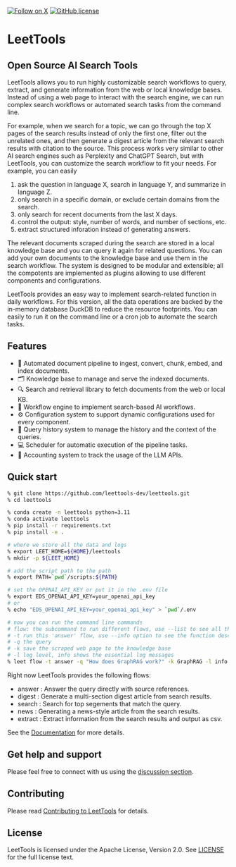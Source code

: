 [![Follow on X](https://img.shields.io/twitter/follow/LeetTools?logo=X&color=%20%23f5f5f5)](https://twitter.com/intent/follow?screen_name=LeetTools)
[![GitHub license](https://img.shields.io/badge/License-Apache_2.0-blue.svg?labelColor=%20%23155EEF&color=%20%23528bff)](https://github.com/leettools-dev/leettools)

# LeetTools

## Open Source AI Search Tools

LeetTools allows you to run highly customizable search workflows to query, extract, and 
generate information from the web or local knowledge bases. Instead of using a web
page to interact with the search engine, we can run complex search workflows or automated
search tasks from the command line.

For example, when we search for a topic, we can go through the top X pages of the search
results instead of only the first one, filter out the unrelated ones, and then generate
a digest article from the relevant search results with citation to the source. This 
process works very similar to other AI search engines such as Perplexity and ChatGPT
Search, but with LeetTools, you can customize the search workflow to fit your needs. 
For example, you can easily

1. ask the question in language X, search in language Y, and summarize in language Z.
2. only search in a specific domain, or exclude certain domains from the search.
3. only search for recent documents from the last X days.
4. control the output: style, number of words, and number of sections, etc.
5. extract structured inforation instead of generating answers.

The relevant documents scraped during the search are stored in a local knowledge base
and you can query it again for related questions. You can add your own documents to the
knowledge base and use them in the search workflow. The system is designed to 
be modular and extensible; all the compotents are implemented as plugins allowing to use
different components and configurations.

LeetTools provides an easy way to implement search-related function in daily workflows.
For this version, all the data operations are backed by the in-memory database DuckDB to
reduce the resource footprints. You can easily to run it on the command line or a cron
job to automate the search tasks. 

## Features

* 🚀 Automated document pipeline to ingest, convert, chunk, embed, and index documents.
* 🗂️ Knowledge base to manage and serve the indexed documents.
* 🔍 Search and retrieval library to fetch documents from the web or local KB.
* 🤖 Workflow engine to implement search-based AI workflows.
* ⚙ Configuration system to support dynamic configurations used for every component.
* 📝 Query history system to manage the history and the context of the queries.
* 💻 Scheduler for automatic execution of the pipeline tasks.
* 🧩 Accounting system to track the usage of the LLM APIs.

## Quick start

```bash
% git clone https://github.com/leettools-dev/leettools.git
% cd leettools

% conda create -n leettools python=3.11
% conda activate leettools
% pip install -r requirements.txt
% pip install -e .

# where we store all the data and logs
% export LEET_HOME=${HOME}/leettools
% mkdir -p ${LEET_HOME}

# add the script path to the path
% export PATH=`pwd`/scripts:${PATH}

# set the OPENAI_API_KEY or put it in the .env file
% export EDS_OPENAI_API_KEY=your_openai_api_key
# or
% echo "EDS_OPENAI_API_KEY=your_openai_api_key" > `pwd`/.env

# now you can run the command line commands
# flow: the subcommand to run different flows, use --list to see all the available flows
# -t run this 'answer' flow, use --info option to see the function description
# -q the query
# -k save the scraped web page to the knowledge base
# -l log level, info shows the essential log messages
% leet flow -t answer -q "How does GraphRAG work?" -k GraphRAG -l info
```

Right now LeetTools provides the following flows:

* answer  : Answer the query directly with source references.
* digest  : Generate a multi-section digest article from search results.
* search  : Search for top segements that match the query.
* news    : Generating a news-style article from the search results.
* extract : Extract information from the search results and output as csv.


See the [Documentation](docs/documentation.md) for more details.


## Get help and support

Please feel free to connect with us using the [discussion section](https://github.com/leettools-dev/leettools/discussions).


## Contributing

Please read [Contributing to LeetTools](CONTRIBUTING.md) for details.

## License

LeetTools is licensed under the Apache License, Version 2.0. See [LICENSE](LICENSE) 
for the full license text.

